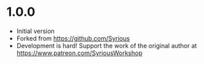 # 1.0.0
- Initial version
- Forked from https://github.com/Syrious
- Development is hard! Support the work of the original author at https://www.patreon.com/SyriousWorkshop
